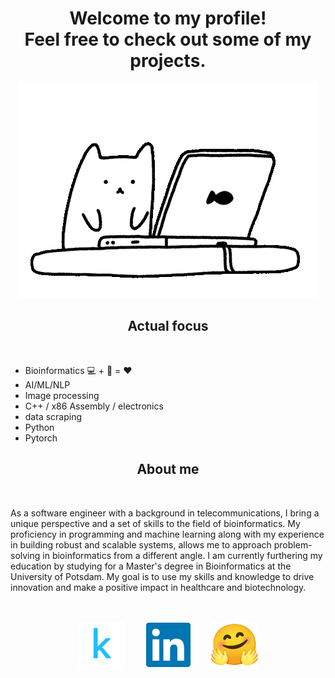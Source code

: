 <h1 align="center">Welcome to my profile!<br>Feel free to check out some of my projects.</h1>

<p align="center">
  <img src="./cat1.gif">
</p>

<h2 align="center">Actual focus</h2>
<br>
<ul>
  <li>Bioinformatics 💻 + 🧬 = ❤️</li>
  <li>AI/ML/NLP</li>
  <li>Image processing</li>
  <li>C++ / x86 Assembly / electronics</li>
  <li>data scraping</li>
  <li>Python</li>
  <li>Pytorch</li>
</ul>

<h2 align="center">About me</h2>
<br>
<p>As a software engineer with a background in telecommunications, I bring a unique perspective and a set of skills to the field of bioinformatics. My proficiency in programming and machine learning along with my experience in building robust and scalable systems, allows me to approach problem-solving in bioinformatics from a different angle. I am currently furthering my education by studying for a Master's degree in Bioinformatics at the University of Potsdam. My goal is to use my skills and knowledge to drive innovation and make a positive impact in healthcare and biotechnology.</p>

<h2 align="center"> </h2>
<br>
<div align="center">
<a href="https://www.kaggle.com/nigelhartm"><img src="kaggle.svg" style="width:75px;height:75px;"></a>&nbsp;&nbsp;&nbsp;&nbsp;&nbsp;&nbsp;&nbsp;
<a href="https://huggingface.co/nigelhartm"><img src="linkedin.svg" style="width:75px;height:75px;"></a>&nbsp;&nbsp;&nbsp;&nbsp;&nbsp;&nbsp;&nbsp;
<a href="https://www.linkedin.com/in/nigel-hartman-a24437179/"><img src="hugging-face.svg" style="width:75px;height:75px;"></a>
</div>
